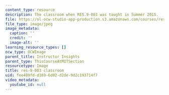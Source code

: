 ```yaml
---
content_type: resource
description: The classroom when RES.9-003 was taught in Summer 2015.
file: https://ol-ocw-studio-app-production.s3.amazonaws.com/courses/res-9-003-brains-minds-and-machines-summer-course-summer-2015/fee489fdd1696d92d2de9d2c193714f7_res-9-003-classroom.jpg
file_type: image/jpeg
image_metadata:
  caption: ''
  credit: ''
  image-alt: ''
learning_resource_types: []
ocw_type: OCWImage
parent_title: Instructor Insights
parent_type: ThisCourseAtMITSection
resourcetype: Image
title: res-9-003 classroom
uid: fee489fd-d169-6d92-d2de-9d2c193714f7
video_metadata:
  youtube_id: null
---
```

